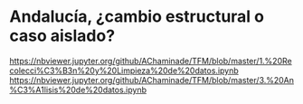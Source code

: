 # Andalucía, ¿cambio estructural o caso aislado?
https://nbviewer.jupyter.org/github/AChaminade/TFM/blob/master/1.%20Recolecci%C3%B3n%20y%20Limpieza%20de%20datos.ipynb
https://nbviewer.jupyter.org/github/AChaminade/TFM/blob/master/3.%20An%C3%A1lisis%20de%20datos.ipynb
